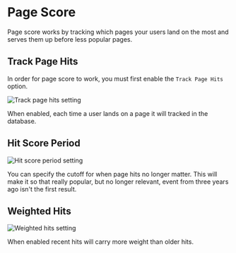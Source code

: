 # Page Score

Page score works by tracking which pages your users land on the most and
serves them up before less popular pages.

## Track Page Hits

In order for page score to work, you must first enable the `Track Page Hits` option.

<img src="/content/track-page-hits.png" alt="Track page hits setting">

When enabled, each time a user lands on a page it will tracked in the database.

## Hit Score Period

<img src="/content/hit-score-period.png" alt="Hit score period setting">

You can specify the cutoff for when page hits no longer matter. This will make it so that
really popular, but no longer relevant, event from three years ago isn't the first result.

## Weighted Hits

<img src="/content/weighted-hits.png" alt="Weighted hits setting">

When enabled recent hits will carry more weight than older hits.

